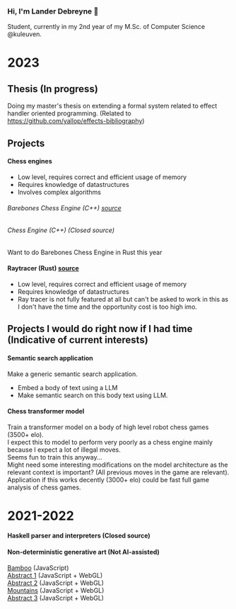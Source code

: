 ### Hi, I'm Lander Debreyne 👋
Student, currently in my 2nd year of my M.Sc. of Computer Science @kuleuven.

# 2023

## Thesis (In progress)
Doing my master's thesis on extending a formal system related to effect handler oriented programming. (Related to https://github.com/yallop/effects-bibliography)

## Projects 
#### Chess engines
- Low level, requires correct and efficient usage of memory
- Requires knowledge of datastructures
- Involves complex algorithms
###### Barebones Chess Engine (C++) [source](https://github.com/LanderDebreyne/0xChess)
###### Chess Engine (C++) (Closed source)
Want to do Barebones Chess Engine in Rust this year

#### Raytracer (Rust) [source](https://github.com/LanderDebreyne/rust-raytracer)
- Low level, requires correct and efficient usage of memory
- Requires knowledge of datastructures  
- Ray tracer is not fully featured at all but can't be asked to work in this as I don't have the time and the opportunity cost is too high imo.

## Projects I would do right now if I had time (Indicative of current interests)
#### Semantic search application
Make a generic semantic search application. 
- Embed a body of text using a LLM
- Make semantic search on this body text using LLM.

#### Chess transformer model
Train a transformer model on a body of high level robot chess games (3500+ elo).  
I expect this to model to perform very poorly as a chess engine mainly because I expect a lot of illegal moves.   
Seems fun to train this anyway...   
Might need some interesting modifications on the model architecture as the relevant context is important? (All previous moves in the game are relevant).    
Application if this works decently (3000+ elo) could be fast full game analysis of chess games.   

# 2021-2022
#### Haskell parser and interpreters (Closed source)

#### Non-deterministic generative art (Not AI-assisted)
[Bamboo](https://www.fxhash.xyz/generative/7307) (JavaScript)   
[Abstract 1](https://www.fxhash.xyz/generative/9161) (JavaScript + WebGL)  
[Abstract 2](https://www.fxhash.xyz/generative/10261) (JavaScript + WebGL)  
[Mountains](https://www.fxhash.xyz/generative/10997) (JavaScript + WebGL)  
[Abstract 3](https://www.fxhash.xyz/generative/24048) (JavaScript + WebGL)  
